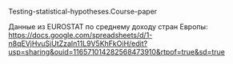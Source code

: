 Testing-statistical-hypotheses.Course-paper

Данные из EUROSTAT по среднему доходу стран Европы: https://docs.google.com/spreadsheets/d/1-n8qEVjHvuSjUtZzaIn11L9V5KhFkOiH/edit?usp=sharing&ouid=116571014282568473910&rtpof=true&sd=true

